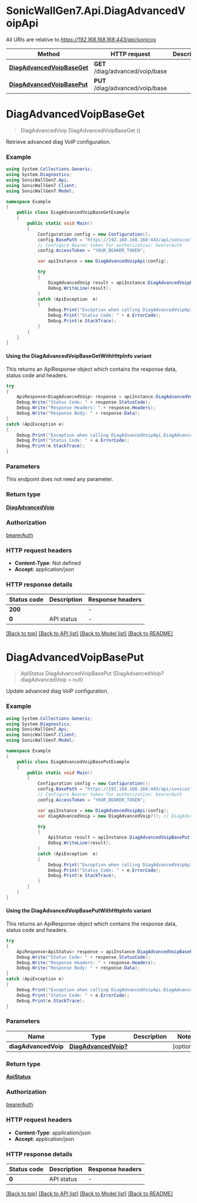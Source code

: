 # SonicWallGen7.Api.DiagAdvancedVoipApi

All URIs are relative to *https://192.168.168.168:443/api/sonicos*

| Method | HTTP request | Description |
|--------|--------------|-------------|
| [**DiagAdvancedVoipBaseGet**](DiagAdvancedVoipApi.md#diagadvancedvoipbaseget) | **GET** /diag/advanced/voip/base |  |
| [**DiagAdvancedVoipBasePut**](DiagAdvancedVoipApi.md#diagadvancedvoipbaseput) | **PUT** /diag/advanced/voip/base |  |

<a id="diagadvancedvoipbaseget"></a>
# **DiagAdvancedVoipBaseGet**
> DiagAdvancedVoip DiagAdvancedVoipBaseGet ()



Retrieve advanced diag VoIP configuration.

### Example
```csharp
using System.Collections.Generic;
using System.Diagnostics;
using SonicWallGen7.Api;
using SonicWallGen7.Client;
using SonicWallGen7.Model;

namespace Example
{
    public class DiagAdvancedVoipBaseGetExample
    {
        public static void Main()
        {
            Configuration config = new Configuration();
            config.BasePath = "https://192.168.168.168:443/api/sonicos";
            // Configure Bearer token for authorization: bearerAuth
            config.AccessToken = "YOUR_BEARER_TOKEN";

            var apiInstance = new DiagAdvancedVoipApi(config);

            try
            {
                DiagAdvancedVoip result = apiInstance.DiagAdvancedVoipBaseGet();
                Debug.WriteLine(result);
            }
            catch (ApiException  e)
            {
                Debug.Print("Exception when calling DiagAdvancedVoipApi.DiagAdvancedVoipBaseGet: " + e.Message);
                Debug.Print("Status Code: " + e.ErrorCode);
                Debug.Print(e.StackTrace);
            }
        }
    }
}
```

#### Using the DiagAdvancedVoipBaseGetWithHttpInfo variant
This returns an ApiResponse object which contains the response data, status code and headers.

```csharp
try
{
    ApiResponse<DiagAdvancedVoip> response = apiInstance.DiagAdvancedVoipBaseGetWithHttpInfo();
    Debug.Write("Status Code: " + response.StatusCode);
    Debug.Write("Response Headers: " + response.Headers);
    Debug.Write("Response Body: " + response.Data);
}
catch (ApiException e)
{
    Debug.Print("Exception when calling DiagAdvancedVoipApi.DiagAdvancedVoipBaseGetWithHttpInfo: " + e.Message);
    Debug.Print("Status Code: " + e.ErrorCode);
    Debug.Print(e.StackTrace);
}
```

### Parameters
This endpoint does not need any parameter.
### Return type

[**DiagAdvancedVoip**](DiagAdvancedVoip.md)

### Authorization

[bearerAuth](../README.md#bearerAuth)

### HTTP request headers

 - **Content-Type**: Not defined
 - **Accept**: application/json


### HTTP response details
| Status code | Description | Response headers |
|-------------|-------------|------------------|
| **200** |  |  -  |
| **0** | API status |  -  |

[[Back to top]](#) [[Back to API list]](../README.md#documentation-for-api-endpoints) [[Back to Model list]](../README.md#documentation-for-models) [[Back to README]](../README.md)

<a id="diagadvancedvoipbaseput"></a>
# **DiagAdvancedVoipBasePut**
> ApiStatus DiagAdvancedVoipBasePut (DiagAdvancedVoip? diagAdvancedVoip = null)



Update advanced diag VoIP configuration.

### Example
```csharp
using System.Collections.Generic;
using System.Diagnostics;
using SonicWallGen7.Api;
using SonicWallGen7.Client;
using SonicWallGen7.Model;

namespace Example
{
    public class DiagAdvancedVoipBasePutExample
    {
        public static void Main()
        {
            Configuration config = new Configuration();
            config.BasePath = "https://192.168.168.168:443/api/sonicos";
            // Configure Bearer token for authorization: bearerAuth
            config.AccessToken = "YOUR_BEARER_TOKEN";

            var apiInstance = new DiagAdvancedVoipApi(config);
            var diagAdvancedVoip = new DiagAdvancedVoip?(); // DiagAdvancedVoip? |  (optional) 

            try
            {
                ApiStatus result = apiInstance.DiagAdvancedVoipBasePut(diagAdvancedVoip);
                Debug.WriteLine(result);
            }
            catch (ApiException  e)
            {
                Debug.Print("Exception when calling DiagAdvancedVoipApi.DiagAdvancedVoipBasePut: " + e.Message);
                Debug.Print("Status Code: " + e.ErrorCode);
                Debug.Print(e.StackTrace);
            }
        }
    }
}
```

#### Using the DiagAdvancedVoipBasePutWithHttpInfo variant
This returns an ApiResponse object which contains the response data, status code and headers.

```csharp
try
{
    ApiResponse<ApiStatus> response = apiInstance.DiagAdvancedVoipBasePutWithHttpInfo(diagAdvancedVoip);
    Debug.Write("Status Code: " + response.StatusCode);
    Debug.Write("Response Headers: " + response.Headers);
    Debug.Write("Response Body: " + response.Data);
}
catch (ApiException e)
{
    Debug.Print("Exception when calling DiagAdvancedVoipApi.DiagAdvancedVoipBasePutWithHttpInfo: " + e.Message);
    Debug.Print("Status Code: " + e.ErrorCode);
    Debug.Print(e.StackTrace);
}
```

### Parameters

| Name | Type | Description | Notes |
|------|------|-------------|-------|
| **diagAdvancedVoip** | [**DiagAdvancedVoip?**](DiagAdvancedVoip?.md) |  | [optional]  |

### Return type

[**ApiStatus**](ApiStatus.md)

### Authorization

[bearerAuth](../README.md#bearerAuth)

### HTTP request headers

 - **Content-Type**: application/json
 - **Accept**: application/json


### HTTP response details
| Status code | Description | Response headers |
|-------------|-------------|------------------|
| **0** | API status |  -  |

[[Back to top]](#) [[Back to API list]](../README.md#documentation-for-api-endpoints) [[Back to Model list]](../README.md#documentation-for-models) [[Back to README]](../README.md)


